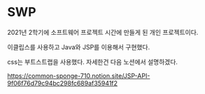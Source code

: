 # SWP

2021년 2학기에 소프트웨어 프로젝트 시간에 만들게 된 개인 프로젝트이다.

이클립스를 사용하고 Java와 JSP를 이용해서 구현했다.

css는 부트스트랩을 사용했다. 자세한건 다음 노션에서 설명하겠다.

https://common-sponge-710.notion.site/JSP-API-9f06f76d79c94bc298fc689af35941f2
